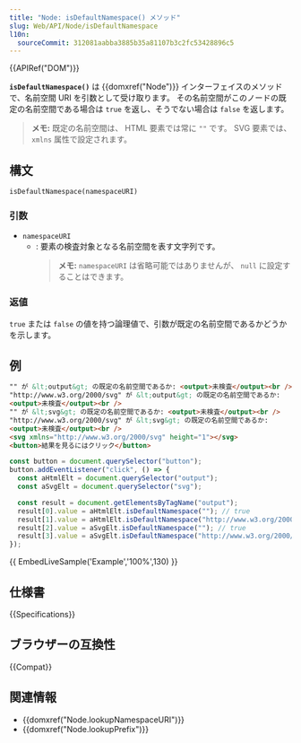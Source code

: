 ```yaml
---
title: "Node: isDefaultNamespace() メソッド"
slug: Web/API/Node/isDefaultNamespace
l10n:
  sourceCommit: 312081aabba3885b35a81107b3c2fc53428896c5
---
```


{{APIRef("DOM")}}

**`isDefaultNamespace()`** は {{domxref("Node")}} インターフェイスのメソッドで、名前空間 URI を引数として受け取ります。
その名前空間がこのノードの既定の名前空間である場合は `true` を返し、そうでない場合は `false` を返します。

> **メモ:** 既定の名前空間は、 HTML 要素では常に `""` です。 SVG 要素では、 `xmlns` 属性で設定されます。

## 構文

```js-nolint
isDefaultNamespace(namespaceURI)
```

### 引数

- `namespaceURI`
  - : 要素の検査対象となる名前空間を表す文字列です。
    > **メモ:** `namespaceURI` は省略可能ではありませんが、 `null` に設定することはできます。

### 返値

`true` または `false` の値を持つ論理値で、引数が既定の名前空間であるかどうかを示します。

## 例

```html
"" が &lt;output&gt; の既定の名前空間であるか: <output>未検査</output><br />
"http://www.w3.org/2000/svg" が &lt;output&gt; の既定の名前空間であるか:
<output>未検査</output><br />
"" が &lt;svg&gt; の既定の名前空間であるか: <output>未検査</output><br />
"http://www.w3.org/2000/svg" が &lt;svg&gt; の既定の名前空間であるか:
<output>未検査</output><br />
<svg xmlns="http://www.w3.org/2000/svg" height="1"></svg>
<button>結果を見るにはクリック</button>
```

```js
const button = document.querySelector("button");
button.addEventListener("click", () => {
  const aHtmlElt = document.querySelector("output");
  const aSvgElt = document.querySelector("svg");

  const result = document.getElementsByTagName("output");
  result[0].value = aHtmlElt.isDefaultNamespace(""); // true
  result[1].value = aHtmlElt.isDefaultNamespace("http://www.w3.org/2000/svg"); // false
  result[2].value = aSvgElt.isDefaultNamespace(""); // true
  result[3].value = aSvgElt.isDefaultNamespace("http://www.w3.org/2000/svg"); // false
});
```

{{ EmbedLiveSample('Example','100%',130) }}

## 仕様書

{{Specifications}}

## ブラウザーの互換性

{{Compat}}

## 関連情報

- {{domxref("Node.lookupNamespaceURI")}}
- {{domxref("Node.lookupPrefix")}}
